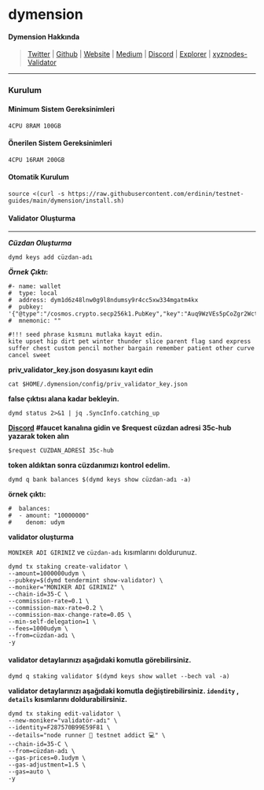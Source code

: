 # dymension

#### Dymension Hakkında

> [Twitter](https://twitter.com/dymensionXYZ) | [Github](https://github.com/dymensionxyz) | [Website](https://dymension.xyz/) | [Medium](https://medium.com/@dymensionXYZ) | [Discord](https://discord.gg/dymension) | [Explorer](https://exp.utsa.tech/dymension-test) | [xyznodes-Validator](https://dymension.explorers.guru/validator/dymvaloper1yp62xl4vm9jrhnd4tfcje084ncajxkqkx65rju)

***

### Kurulum

#### Minimum Sistem Gereksinimleri

```
4CPU 8RAM 100GB
```

#### Önerilen Sistem Gereksinimleri

```
4CPU 16RAM 200GB
```

#### Otomatik Kurulum

```
source <(curl -s https://raw.githubusercontent.com/erdinin/testnet-guides/main/dymension/install.sh)
```

#### Validator Oluşturma

***

_**Cüzdan Oluşturma**_

```
dymd keys add cüzdan-adı
```

_**Örnek Çıktı**_**:**

```
#- name: wallet
#  type: local
#  address: dym1d6z48lnw0g9l8ndumsy9r4cc5xw334mgatm4kx
#  pubkey: '{"@type":"/cosmos.crypto.secp256k1.PubKey","key":"Auq9WzVEs5pCoZgr2WctjI7fU+lJCH0I3r6GC1oa0tc0"}'
#  mnemonic: ""

#!!! seed phrase kısmını mutlaka kayıt edin.
kite upset hip dirt pet winter thunder slice parent flag sand express suffer chest custom pencil mother bargain remember patient other curve cancel sweet
```

**priv\_validator\_key.json dosyasını kayıt edin**

```
cat $HOME/.dymension/config/priv_validator_key.json
```

**false çıktısı alana kadar bekleyin.**

```
dymd status 2>&1 | jq .SyncInfo.catching_up
```

[**Discord**](https://discord.gg/dymension) **#faucet kanalına gidin ve $request cüzdan adresi 35c-hub yazarak token alın**

```
$request CUZDAN_ADRESİ 35c-hub
```

**token aldıktan sonra cüzdanımızı kontrol edelim.**

```
dymd q bank balances $(dymd keys show cüzdan-adı -a)
```

**örnek çıktı:**

```
#  balances:
#  - amount: "10000000"
#    denom: udym
```

**validator oluşturma**

`MONIKER ADI GIRINIZ` ve `cüzdan-adı` kısımlarını doldurunuz.

```
dymd tx staking create-validator \
--amount=1000000udym \
--pubkey=$(dymd tendermint show-validator) \
--moniker="MONIKER ADI GIRINIZ" \
--chain-id=35-C \
--commission-rate=0.1 \
--commission-max-rate=0.2 \
--commission-max-change-rate=0.05 \
--min-self-delegation=1 \
--fees=1000udym \
--from=cüzdan-adı \
-y
```

#### validator detaylarınızı aşağıdaki komutla görebilirsiniz.

```
dymd q staking validator $(dymd keys show wallet --bech val -a)
```

**validator detaylarınızı aşağıdaki komutla değiştirebilirsiniz. `idendity` , `details` kısımlarını doldurabilirsiniz.**

```
dymd tx staking edit-validator \
--new-moniker="validatör-adı" \
--identity=F287570B99E59F81 \
--details="node runner 💨 testnet addict 💻" \
--chain-id=35-C \
--from=cüzdan-adı \
--gas-prices=0.1udym \
--gas-adjustment=1.5 \
--gas=auto \
-y
```
